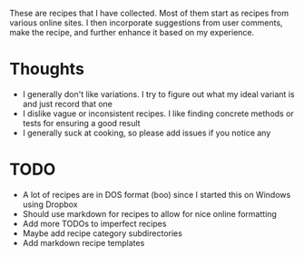 These are recipes that I have collected. Most of them start as recipes from
various online sites. I then incorporate suggestions from user comments, make
the recipe, and further enhance it based on my experience.

Thoughts
========

* I generally don't like variations. I try to figure out what my ideal variant
  is and just record that one
* I dislike vague or inconsistent recipes. I like finding concrete methods or
  tests for ensuring a good result
* I generally suck at cooking, so please add issues if you notice any

TODO
====

* A lot of recipes are in DOS format (boo) since I started this on Windows using Dropbox
* Should use markdown for recipes to allow for nice online formatting
* Add more TODOs to imperfect recipes
* Maybe add recipe category subdirectories
* Add markdown recipe templates
